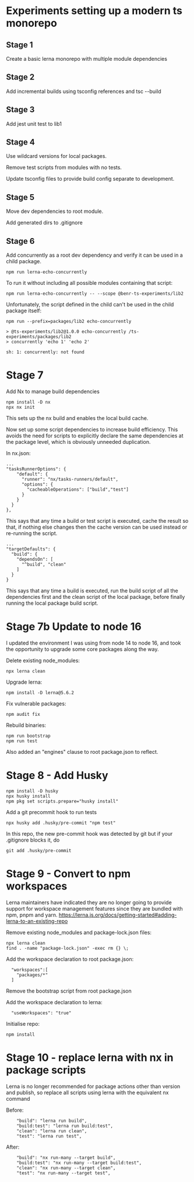 # Experiments setting up a modern ts monorepo

## Stage 1

Create a basic lerna monorepo with multiple module dependencies

## Stage 2

Add incremental builds using tsconfig references and tsc --build

## Stage 3

Add jest unit test to lib1

## Stage 4

Use wildcard versions for local packages.

Remove test scripts from modules with no tests.

Update tsconfig files to provide build config separate to development.

## Stage 5

Move dev dependencies to root module.

Add generated dirs to .gitignore

## Stage 6

Add concurrently as a root dev dependency and verify it can be used in a child package.
```
npm run lerna-echo-concurrently
```

To run it without including all possible modules containing that script:
```
npm run lerna-echo-concurrently -- --scope @benr-ts-experiments/lib2
```

Unfortunately, the script defined in the child can't be used in the child package itself:
```
npm run --prefix=packages/lib2 echo-concurrently

> @ts-experiments/lib2@1.0.0 echo-concurrently /ts-experiments/packages/lib2
> concurrently 'echo 1' 'echo 2'

sh: 1: concurrently: not found
```

# Stage 7

Add Nx to manage build dependencies
```
npm install -D nx
npx nx init
```

This sets up the nx build and enables the local build cache.

Now set up some script dependencies to increase build efficiency.  This avoids the need for scripts to explicitly declare the same dependencies at the package level, which is obviously unneeded duplication.

In nx.json:
```
...
"tasksRunnerOptions": {
    "default": {
      "runner": "nx/tasks-runners/default",
      "options": {
        "cacheableOperations": ["build","test"]
      }
    }
  }
},
```
This says that any time a build or test script is executed, cache the result so that, if nothing else changes then the cache version can be used instead or re-running the script.

```
...
"targetDefaults": {
  "build": {
    "dependsOn": [
      "^build", "clean"
    ]
  }
}
```
This says that any time a build is executed, run the build script of all the dependencies first and the clean script of the local package, before finally running the local package build script.

# Stage 7b Update to node 16

I updated the environment I was using from node 14 to node 16, and took the opportunity to upgrade
some core packages along the way.

Delete existing node_modules:
```
npx lerna clean
```

Upgrade lerna:
```
npm install -D lerna@5.6.2
```

Fix vulnerable packages:
```
npm audit fix
```

Rebuild binaries:
```
npm run bootstrap
npm run test
```

Also added an "engines" clause to root package.json to reflect.

# Stage 8 - Add Husky

```
npm install -D husky
npx husky install
npm pkg set scripts.prepare="husky install"
```

Add a git precommit hook to run tests
```
npx husky add .husky/pre-commit "npm test"
```

In this repo, the new pre-commit hook was detected by git but if your
.gitignore blocks it, do
```
git add .husky/pre-commit
```

# Stage 9 - Convert to npm workspaces

Lerna maintainers have indicated they are no longer going to provide support
for workspace management features since they are bundled with npm, pnpm and yarn.
https://lerna.js.org/docs/getting-started#adding-lerna-to-an-existing-repo

Remove existing node_modules and package-lock.json files:
```
npx lerna clean
find . -name "package-lock.json" -exec rm {} \;
```

Add the workspace declaration to root package.json:
```
  "workspaces":[
    "packages/*"
  ]
```

Remove the bootstrap script from root package.json

Add the workspace declaration to lerna:
```
  "useWorkspaces": "true"
```

Initialise repo:
```
npm install
```

# Stage 10 - replace lerna with nx in package scripts

Lerna is no longer recommended for package actions other than version and publish,
so replace all scripts using lerna with the equivalent nx command

Before:
```
    "build": "lerna run build",
    "build:test": "lerna run build:test",
    "clean": "lerna run clean",
    "test": "lerna run test",
```

After:
```
    "build": "nx run-many --target build",
    "build:test": "nx run-many --target build:test",
    "clean": "nx run-many --target clean",
    "test": "nx run-many --target test",
```